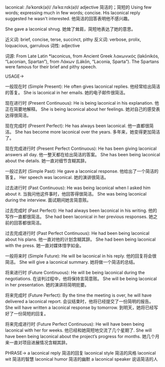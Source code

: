 laconical: /ləˈkɒnɪk(ə)l/ /ləˈkɑːnɪk(ə)l/
adjective
简洁的；简短的
Using few words; expressing much in few words; concise.
His laconical reply suggested he wasn't interested.  他简洁的回答表明他不感兴趣。

She gave a laconical shrug. 她耸了耸肩，简短地表达了她的意思。

近义词: brief, concise, terse, succinct, pithy
反义词: verbose, prolix, loquacious, garrulous
词性: adjective

词源: From Late Latin *laconicus, from Ancient Greek λακωνικός (lakōnikós, “Laconian, Spartan”), from Λάκων (Lákōn, “Laconia, Sparta”).  The Spartans were famous for their brief and pithy speech.

USAGE->

一般现在时 (Simple Present):
He often gives laconical replies. 他经常给出简洁的答复。
She is laconical in her emails. 她的电子邮件很简洁。

现在进行时 (Present Continuous):
He is being laconical in his explanation. 他正在简要地解释。
She is being laconical about her feelings. 她对自己的感受表达得很简洁。

现在完成时 (Present Perfect):
He has always been laconical. 他一直都很简洁。
She has become more laconical over the years. 多年来，她变得更加简洁了。

现在完成进行时 (Present Perfect Continuous):
He has been giving laconical answers all day. 他一整天都在给出简洁的答案。
She has been being laconical about the details. 她一直对细节含糊其辞。


一般过去时 (Simple Past):
He gave a laconical response. 他给出了一个简洁的答复。
Her speech was laconical. 她的演讲很简洁。

过去进行时 (Past Continuous):
He was being laconical when I asked him about it. 当我问他这件事时，他回答得很简洁。
She was being laconical during the interview. 面试期间她言简意赅。

过去完成时 (Past Perfect):
He had always been laconical in his writing.  他的写作一直都很简洁。
She had been laconical in her previous responses. 她之前的回答都很简洁。

过去完成进行时 (Past Perfect Continuous):
He had been being laconical about his plans. 他一直对他的计划含糊其辞。
She had been being laconical with the press. 她一直对媒体惜字如金。


一般将来时 (Simple Future):
He will be laconical in his reply. 他的回复将会很简洁。
She will give a laconical summary. 她将做一个简洁的总结。

将来进行时 (Future Continuous):
He will be being laconical during the negotiations. 在谈判过程中，他将保持言简意赅。
She will be being laconical in her presentation. 她的演讲将简明扼要。

将来完成时 (Future Perfect):
By the time the meeting is over, he will have delivered a laconical report.  会议结束时，他将已经提交了一份简明的报告。
She will have written a laconical response by tomorrow. 到明天，她将已经写好了一份简短的回复。


将来完成进行时 (Future Perfect Continuous):
He will have been being laconical with her for weeks. 他已经和她简短地交流了几个星期了.
She will have been being laconical about the project’s progress for months. 她几个月来一直对项目进展情况含糊其辞。



PHRASE->
a laconical reply  简洁的回复
laconical style  简洁的风格
laconical wit  简洁的智慧
laconical humor  简洁的幽默
a laconical speaker  说话简洁的人
